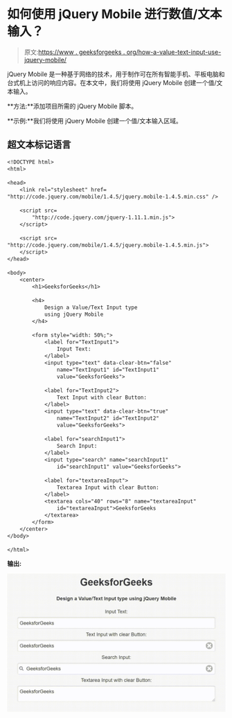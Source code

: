 # 如何使用 jQuery Mobile 进行数值/文本输入？

> 原文:[https://www . geeksforgeeks . org/how-a-value-text-input-use-jquery-mobile/](https://www.geeksforgeeks.org/how-to-make-a-value-text-input-using-jquery-mobile/)

jQuery Mobile 是一种基于网络的技术，用于制作可在所有智能手机、平板电脑和台式机上访问的响应内容。在本文中，我们将使用 jQuery Mobile 创建一个值/文本输入。

**方法:**添加项目所需的 jQuery Mobile 脚本。

> <link rel="”stylesheet”" href="”http://code.jquery.com/mobile/1.4.5/jquery.mobile-1.4.5.min.css”">

**示例:**我们将使用 jQuery Mobile 创建一个值/文本输入区域。

## 超文本标记语言

```
<!DOCTYPE html>
<html>

<head>
    <link rel="stylesheet" href=
"http://code.jquery.com/mobile/1.4.5/jquery.mobile-1.4.5.min.css" />

    <script src=
        "http://code.jquery.com/jquery-1.11.1.min.js">
    </script>

    <script src=
"http://code.jquery.com/mobile/1.4.5/jquery.mobile-1.4.5.min.js">
    </script>
</head>

<body>
    <center>
        <h1>GeeksforGeeks</h1>

        <h4>
            Design a Value/Text Input type
            using jQuery Mobile
        </h4>

        <form style="width: 50%;">
            <label for="TextInput1">
                Input Text:
            </label>
            <input type="text" data-clear-btn="false"
                name="TextInput1" id="TextInput1"
                value="GeeksforGeeks">

            <label for="TextInput2">
                Text Input with clear Button:
            </label>
            <input type="text" data-clear-btn="true"
                name="TextInput2" id="TextInput2"
                value="GeeksforGeeks">

            <label for="searchInput1">
                Search Input:
            </label>
            <input type="search" name="searchInput1"
                id="searchInput1" value="GeeksforGeeks">

            <label for="textareaInput">
                Textarea Input with clear Button:
            </label>
            <textarea cols="40" rows="8" name="textareaInput"
                id="textareaInput">GeeksforGeeks
            </textarea>
        </form>
    </center>
</body>

</html>
```

**输出:**

![](img/b81313abd073db3eae5e798f790e548e.png)